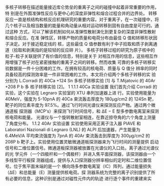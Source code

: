 多核子转移在描述能量接近库仑势垒的重离子之间的碰撞中起着非常重要的作用，特
别是在外围准弹性反应与更中心的深度非弹性和熔合过程合并的边界处。
转移反应一直是核结构和核反应机理研究的重要内容。对于重离子，在一次碰撞中，将
几个核子以及相当数量的能量和角动量从相对运动转移到固有自由度是可行的。通过这种
方式，可以了解该机制如何从准弹性散射演化到更复杂的深度非弹性散射和熔合反应。在准
弹性区，转移产物的质量和电荷分布由最佳 Q 值和转移形状因子决定。对于接近稳定线的
核，这些最佳 Q 值参数有利于中子拾取和质子剥离通道（拾取和剥离指的是较轻的反应碎
片）。
多核子转移过程的研究为原子核中的粒子-粒子关联提供了有价值的信息，特别是关于
对相互作用的信息，这些相互作用增强了核子对在紧密接触的重离子之间的转移。然而收集
可靠的多核子转移实验数据是一件十分困难的工作。在拥有较高的核电荷、质量与 Q 值分
辨率的同时具备较高的探测效率是一件非常困难的工作。本文将介绍两个多核子转移的实
验分别为 L.Corradi 的 40Ca +124 Sn 多核子转移实验 [1] 与 T.Mijatovic 的 40Ar +208 P b 多
核子转移实验 [2]。
1
1.1.1 40Ca 实验设置
我们首先介绍 Corradi 的实验，这个实验在 Legnaro 实验室的 XTU 串列加速器上进
行。实验使用能量为 40MeV，强度为 5-10pnA 的 40Ca 束流轰击厚度为 180μg/cm2 的 124Sn
靶，靶子的同位素丰度为 97.5%。通过飞行时间光谱仪来探测反应产物。通过两个微通道板
探测器（MCP‘s）来探测飞行时间信号，和 ∆E − E 型多参数电离室来探测核电荷和能量。
光谱仪与一个旋转散射室相连，在靠近掠夺角的六个角度上测量了角度分布。
1.1.2 40Ar 实验设置
实验使用采用正离子注入器 PIAVE 和 Laboratori Nazionali di Legnaro (LNL) 的
ALPI 后加速器，产生能量为 6.4MeV/A 平均束流强度为 7pnA 的 40Ar 束流轰击到厚度为
300μg/cm2 的 208P b 靶子上。实验使用位置灵敏微通道板探测器来为飞行时间的测量提供
启动信号和二维位置信号。微通道板探测器被放置在光谱仪的入口处。离子通过光谱仪的光
学元件（一个四极杆和一个偶极杆）并进入焦平面探测器，该探测器由一个多线型平行板探
测器组成，提供与入口探测器分辨率相似的定时和二维位置信号。位于焦平面末端的是一个
横向场多参数电离室（IC）阵列，通过能量损失（∆E）和总能量（E）测量提供核电荷。探
测器系统为完整的离子识别提供了所有必要的信息，这种识别是通过对磁性元件内的轨迹
进行逐个事件的重建来实
